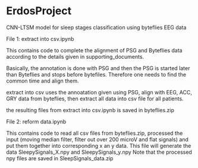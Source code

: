 # ErdosProject
CNN-LTSM model for sleep stages classification using byteflies EEG data

File 1: extract into csv.ipynb 

This contains code to complete the alignment of PSG and Byteflies data according to the details given in supporting_documents.

Basically, the annotation is done with PSG and then the PSG is started later than Byteflies and stops before bytefiles.
Therefore one needs to find the common time and align them.


extract into csv uses the annoatation given using PSG, align with EEG, ACC, GRY data from byteflies, then extract all data into csv file for all patients.

the resulting files from extract into csv.ipynb is saved in byteflies.zip

File 2: reform data.ipynb

This contains code to read all csv files from byteflies.zip, processed the input (moving median filter, filter out over 200 microV and flat signals) and put them together into corresponding x an y data.
This file will generate the data SleepySignals_X.npy and SleepySignals_y.npy
Note that the processed npy files are saved in SleepSignals_data.zip
